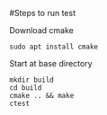 #Steps to run test


Download cmake

```
sudo apt install cmake
```

Start at base directory

```
mkdir build
cd build
cmake .. && make
ctest
```
